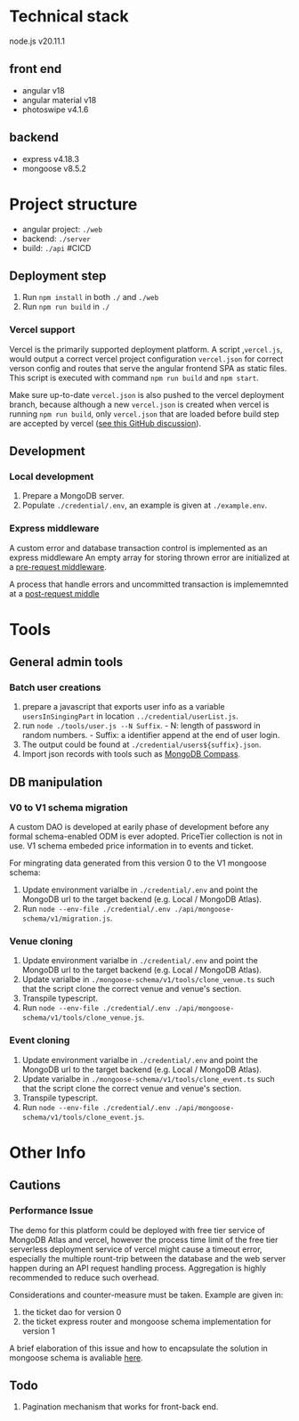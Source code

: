 # Technical stack
node.js v20.11.1
## front end
  - angular v18
  - angular material v18
  - photoswipe v4.1.6
## backend
  - express v4.18.3
  - mongoose v8.5.2

# Project structure
- angular project: `./web`
- backend: `./server`
- build: `./api`
#CICD
## Deployment step
1. Run `npm install` in both `./` and `./web`
2. Run `npm run build` in `./`
### Vercel support
Vercel is the primarily supported deployment platform. A script ,`vercel.js`, would output a correct vercel project configuration `vercel.json` for correct verson config and routes that serve the angular frontend SPA as static files. This script is executed with command `npm run build` and `npm start`.

Make sure up-to-date `vercel.json` is also pushed to the vercel deployment branch, because although a new `vercel.json` is created when vercel is running `npm run build`, only `vercel.json` that are loaded before build step are accepted by vercel ([see this GitHub discussion](https://github.com/vercel/vercel/discussions/8137)).

## Development
### Local development
1. Prepare a MongoDB server.
2. Populate `./credential/.env`, an example is given at `./example.env`.

### Express middleware
A custom error and database transaction control is implemented as an express middleware
An empty array for storing thrown error are initialized at a [pre-request middleware](https://github.com/jerryIsHere/mongodb-ticketing/blob/uat/main/index.ts#L49).

A process that handle errors and uncommitted transaction is implememnted at a [post-request middle](https://github.com/jerryIsHere/mongodb-ticketing/blob/38572ba3bad62c0b78dad0468809600a715c10dc/index.ts#L77)
   
# Tools
## General admin tools
### Batch user creations
  1. prepare a javascript that exports user info as a variable `usersInSingingPart` in location `../credential/userList.js`.
  2. run `node ./tools/user.js --N Suffix`.
    - N: length of password in random numbers.
    - Suffix: a identifier append at the end of user login.
  3. The output could be found at `./credential/users${suffix}.json`.
  4. Import json records with tools such as [MongoDB Compass](https://www.mongodb.com/products/tools/compass).
## DB manipulation
### V0 to V1 schema migration
A custom DAO is developed at earily phase of development before any formal schema-enabled ODM is ever adopted.
PriceTier collection is not in use. V1 schema embeded price information in to events and ticket.

For mingrating data generated from this version 0 to the V1 mongoose schema:
1. Update environment varialbe in `./credential/.env` and point the MongoDB url to the target backend (e.g. Local / MongoDB Atlas).
2. Run `node --env-file ./credential/.env ./api/mongoose-schema/v1/migration.js`.
### Venue cloning 
1. Update environment varialbe in `./credential/.env` and point the MongoDB url to the target backend (e.g. Local / MongoDB Atlas).
2. Update varialbe in `./mongoose-schema/v1/tools/clone_venue.ts` such that the script clone the correct venue and venue's section.
3. Transpile typescript.
4. Run `node --env-file ./credential/.env ./api/mongoose-schema/v1/tools/clone_venue.js`.
### Event cloning 
1. Update environment varialbe in `./credential/.env` and point the MongoDB url to the target backend (e.g. Local / MongoDB Atlas).
2. Update varialbe in `./mongoose-schema/v1/tools/clone_event.ts` such that the script clone the correct venue and venue's section.
3. Transpile typescript.
4. Run `node --env-file ./credential/.env ./api/mongoose-schema/v1/tools/clone_event.js`.


# Other Info
## Cautions
### Performance Issue
The demo for this platform could be deployed with free tier service of MongoDB Atlas and vercel, however the process time limit of the free tier serverless deployment service of vercel might cause a timeout error, especially the multiple rount-trip between the database and the web server happen during an API request handling process. Aggregation is highly recommended to reduce such overhead.

Considerations and counter-measure must be taken. Example are given in:
1. the ticket dao for version 0
2. the ticket express router and mongoose schema implementation for version 1

A brief elaboration of this issue and how to encapsulate the solution in mongoose schema is avaliable [here](https://github.com/jerryIsHere/mongodb-ticketing/tree/uat/main/mongoose-schema/v1#readme).
## Todo
1. Pagination mechanism that works for front-back end.
  
